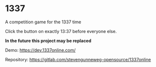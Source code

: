 1337
====

A competition game for the 1337 time

Click the button on exactly 13:37 before everyone else.

**In the future this project may be replaced**

Demo: https://dev.1337online.com/

Repository: https://gitlab.com/stevengunneweg-opensource/1337online
